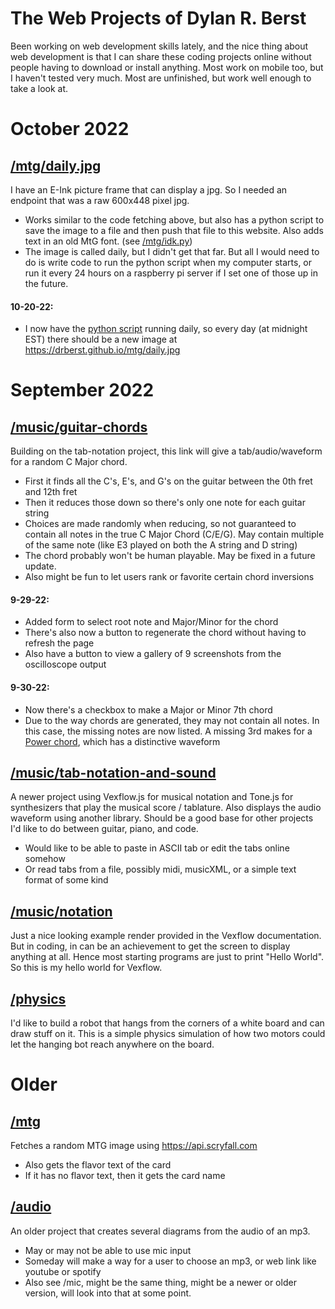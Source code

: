 # The Web Projects of Dylan R. Berst
Been working on web development skills lately, and the nice thing about web development is that I can share these coding projects online without people having to download or install anything. Most work on mobile too, but I haven't tested very much. Most are unfinished, but work well enough to take a look at.

# October 2022 
## [/mtg/daily.jpg](https://drberst.github.io/mtg/daily.jpg)
I have an E-Ink picture frame that can display a jpg. So I needed an endpoint that was a raw 600x448 pixel jpg.

- Works similar to the code fetching above, but also has a python script to save the image to a file and then push that file to this website. Also adds text in an old MtG font. (see [/mtg/idk.py](https://github.com/drberst/drberst.github.io/blob/main/mtg/idk.py))
- The image is called daily, but I didn't get that far. But all I would need to do is write code to run the python script when my computer starts, or run it every 24 hours on a raspberry pi server if I set one of those up in the future.

#### 10-20-22:
- I now have the [python script](https://github.com/drberst/drberst.github.io/blob/main/mtg/daily.py) running daily, so every day (at midnight EST) there should be a new image at https://drberst.github.io/mtg/daily.jpg

# September 2022
## [/music/guitar-chords](https://drberst.github.io/music/guitar-chords)
Building on the tab-notation project, this link will give a tab/audio/waveform for a random C Major chord.
- First it finds all the C's, E's, and G's on the guitar between the 0th fret and 12th fret
- Then it reduces those down so there's only one note for each guitar string
- Choices are made randomly when reducing, so not guaranteed to contain all notes in the true C Major Chord (C/E/G). May contain multiple of the same note (like E3 played on both the A string and D string)
- The chord probably won't be human playable. May be fixed in a future update.
- Also might be fun to let users rank or favorite certain chord inversions

#### 9-29-22:
- Added form to select root note and Major/Minor for the chord
- There's also now a button to regenerate the chord without having to refresh the page
- Also have a button to view a gallery of 9 screenshots from the oscilloscope output

#### 9-30-22:
- Now there's a checkbox to make a Major or Minor 7th chord
- Due to the way chords are generated, they may not contain all notes. In this case, the missing notes are now listed. A missing 3rd makes for a [Power chord](https://en.wikipedia.org/wiki/Power_chord), which has a distinctive waveform

## [/music/tab-notation-and-sound](https://drberst.github.io/music/tab-notation-and-sound)
A newer project using Vexflow.js for musical notation and Tone.js for synthesizers that play the musical score / tablature. Also displays the audio waveform using another library. Should be a good base for other projects I'd like to do between guitar, piano, and code.
- Would like to be able to paste in ASCII tab or edit the tabs online somehow
- Or read tabs from a file, possibly midi, musicXML, or a simple text format of some kind

## [/music/notation](https://drberst.github.io/music/notation)
Just a nice looking example render provided in the Vexflow documentation. But in coding, in can be an achievement to get the screen to display anything at all. Hence most starting programs are just to print "Hello World". So this is my hello world for Vexflow.

## [/physics](https://drberst.github.io/physics)
I'd like to build a robot that hangs from the corners of a white board and can draw stuff on it. This is a simple physics simulation of how two motors could let the hanging bot reach anywhere on the board.

# Older
## [/mtg](https://drberst.github.io/mtg)
Fetches a random MTG image using https://api.scryfall.com
- Also gets the flavor text of the card
- If it has no flavor text, then it gets the card name

## [/audio](https://drberst.github.io/audio)
An older project that creates several diagrams from the audio of an mp3.

- May or may not be able to use mic input
- Someday will make a way for a user to choose an mp3, or web link like youtube or spotify
- Also see /mic, might be the same thing, might be a newer or older version, will look into that at some point.
